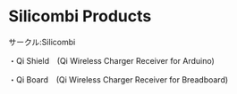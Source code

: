 # Silicombi Products
サークル:Silicombi

・Qi Shield　(Qi Wireless Charger Receiver for Arduino)

・Qi Board　(Qi Wireless Charger Receiver for Breadboard)